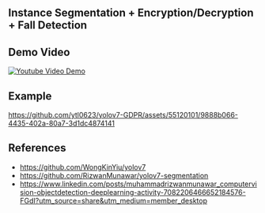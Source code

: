 ## Instance Segmentation + Encryption/Decryption + Fall Detection

## Demo Video
[![Youtube Video Demo](https://img.youtube.com/vi/oDkjANVkFOM/0.jpg)](https://youtu.be/oDkjANVkFOM)

## Example
https://github.com/ytl0623/yolov7-GDPR/assets/55120101/9888b066-4435-402a-80a7-3d1dc4874141



## References
- https://github.com/WongKinYiu/yolov7
- https://github.com/RizwanMunawar/yolov7-segmentation
- https://www.linkedin.com/posts/muhammadrizwanmunawar_computervision-objectdetection-deeplearning-activity-7082206466652184576-FGdI?utm_source=share&utm_medium=member_desktop
